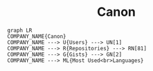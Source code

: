 <h1 align="center">Canon</h1>

```mermaid
graph LR
COMPANY_NAME{Canon}
COMPANY_NAME ---> U{Users} ---> UN[1]
COMPANY_NAME ---> R{Repositories} ---> RN[81]
COMPANY_NAME ---> G{Gists} ---> GN[2]
COMPANY_NAME ---> ML{Most Used<br>Languages}
```
